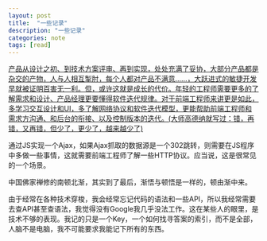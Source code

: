 ```yaml
---
layout: post
title:  "一些记录"
description: "一些记录"
categories: note
tags: [read]
---
```


[产品从设计之初、到技术方案评审、再到实现，处处充满了妥协，大部分产品都是杂交的产物，人与人相互掣肘，每个人都对产品不满意……，大跃进式的敏捷开发早就被证明百害无一利。但，或许这就是成长的代价。年轻的工程师需要更多的了解需求和设计、产品经理更要懂得软件迭代规律。对于前端工程师来讲更是如此，多学习交互设计和UI，多了解网络协议和软件迭代模型，更能帮助前端工程师和需求方沟通、和后台的衔接、以及控制版本的迭代。(大师高德纳就写过：错，再错，又再错，但少了，更少了，越来越少了)](http://60sky.com/blog/2014/01/04/web-ten-days/)

通过JS实现一个Ajax，如果Ajax抓取的数据源是一个302跳转，则需要在JS程序中多做一些事情，这就需要前端工程师了解一些HTTP协议。应当说，这是很常见的一个场景。

中国佛家禅修的南顿北渐，其实到了最后，渐悟与顿悟是一样的，顿由渐中来。

由于经常在各种技术穿梭，我会经常忘记代码的语法和一些API，所以我经常需要去查API甚至查语法，我觉得没有Google我几乎没法工作。这在某些人的眼里，是技术不够的表现。我记的只是一个Key，一个如何找寻答案的索引，而不是全部，人脑不是电脑，我不可能要求我能记下所有的东西。
